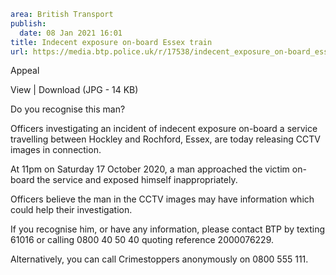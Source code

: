 ```yaml
area: British Transport
publish:
  date: 08 Jan 2021 16:01
title: Indecent exposure on-board Essex train
url: https://media.btp.police.uk/r/17538/indecent_exposure_on-board_essex_train
```

Appeal

View | Download (JPG - 14 KB)

Do you recognise this man?

Officers investigating an incident of indecent exposure on-board a service travelling between Hockley and Rochford, Essex, are today releasing CCTV images in connection.

At 11pm on Saturday 17 October 2020, a man approached the victim on-board the service and exposed himself inappropriately.

Officers believe the man in the CCTV images may have information which could help their investigation.

If you recognise him, or have any information, please contact BTP by texting 61016 or calling 0800 40 50 40 quoting reference 2000076229.

Alternatively, you can call Crimestoppers anonymously on 0800 555 111.
